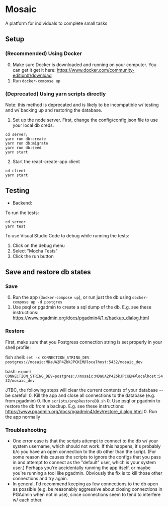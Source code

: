 # Mosaic 

A platform for individuals to complete small tasks

## Setup

### (Recommended) Using Docker

0. Make sure Docker is downloaded and running on your computer. You can get it get it here: https://www.docker.com/community-edition#/download
0. Run `docker-compose up`

### (Deprecated) Using yarn scripts directly

Note: this method is deprecated and is likely to be incompatible w/ testing and w/ backing up and restoring the database.

1. Set up the node server.
  First, change the config/config.json file to use your local db creds.
  
```
cd server;
yarn run db:create
yarn run db:migrate
yarn run db:seed
yarn start
```

2. Start the react-create-app client

```
cd client 
yarn start
```

## Testing

- Backend:

To run the tests:

```
cd server
yarn test
```

To use Visual Studio Code to debug while running the tests:
1. Click on the debug menu
2. Select "Mocha Tests"
3. Click the run button

## Save and restore db states

### Save
0. Run the app (`docker-compose up`), or run just the db using `docker-compose up -d postgres`
0. Use psql or pgadmin to create a sql dump of the db. E.g. see these instructions: https://www.pgadmin.org/docs/pgadmin4/1.x/backup_dialog.html

### Restore

First, make sure that you Postgress connection string is set properly in your shell profile:

fish shell:
`set -x CONNECTION_STRING_DEV postgres://mosaic:MDaUA2P4ZbkJPCKEM@localhost:5432/mosaic_dev`

bash:
`export CONNECTION_STRING_DEV=postgres://mosaic:MDaUA2P4ZbkJPCKEM@localhost:5432/mosaic_dev`

JTBC, the following steps will clear the current contents of your database -- be careful!
0. Kill the app and close all connections to the database (e.g. from pgadmin)
0. Run `scripts/prepRestoreDB.sh`
0. Use psql or pgadmin to restore the db from a backup. E.g. see these instructions: https://www.pgadmin.org/docs/pgadmin4/dev/restore_dialog.html
0. Run the app normally

### Troubleshooting
- One error case is that the scripts attempt to connect to the db w/ your system username, which should not work. If this happens, it's probably b/c you have an open connection to the db other than the script. (For some reason this causes the scripts to ignore the configs that you pass in and attempt to connect as the "default" user, which is your system user.) Perhaps you're accidentally running the app itself, or maybe you're running a tool like pgadmin. Obviously the fix is to kill those other connections and try again.
- In general, I'd recommend keeping as few connections to the db open as possible (e.g. be reasonably aggressive about closing connections in PGAdmin when not in use), since connections seem to tend to interfere w/ each other.
